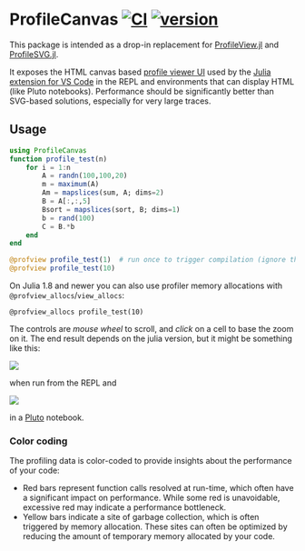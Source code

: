# ProfileCanvas [![CI](https://github.com/pfitzseb/ProfileCanvas.jl/actions/workflows/CI.yml/badge.svg)](https://github.com/pfitzseb/ProfileCanvas.jl/actions/workflows/CI.yml) [![version](https://juliahub.com/docs/ProfileCanvas/version.svg)](https://juliahub.com/ui/Packages/ProfileCanvas/T2dXl)

This package is intended as a drop-in replacement for [ProfileView.jl](https://github.com/timholy/ProfileView.jl) and [ProfileSVG.jl](https://github.com/kimikage/ProfileSVG.jl).

It exposes the HTML canvas based [profile viewer UI](https://github.com/pfitzseb/jl-profile.js) used by the [Julia extension for VS Code](https://www.julia-vscode.org/docs/stable/userguide/profiler/) in the REPL and environments that can display HTML (like Pluto notebooks). Performance should be significantly better than SVG-based solutions, especially for very large traces.

## Usage

```julia
using ProfileCanvas
function profile_test(n)
    for i = 1:n
        A = randn(100,100,20)
        m = maximum(A)
        Am = mapslices(sum, A; dims=2)
        B = A[:,:,5]
        Bsort = mapslices(sort, B; dims=1)
        b = rand(100)
        C = B.*b
    end
end

@profview profile_test(1)  # run once to trigger compilation (ignore this one)
@profview profile_test(10)
```

On Julia 1.8 and newer you can also use profiler memory allocations with `@profview_allocs`/`view_allocs`:

```
@profview_allocs profile_test(10)
```

The controls are _mouse wheel_ to scroll, and _click_ on a cell to base the zoom on it.
The end result depends on the julia version, but it might be something like this:

![](assets/flamegraph.png)

when run from the REPL and

![](assets/flamegraph-pluto.png)

in a [Pluto](https://github.com/fonsp/Pluto.jl) notebook.

### Color coding

The profiling data is color-coded to provide insights about the performance of your code:
- Red bars represent function calls resolved at run-time, which often have a significant impact on performance. While some red is unavoidable, excessive red may indicate a performance bottleneck.
- Yellow bars indicate a site of garbage collection, which is often triggered by memory allocation. These sites can often be optimized by reducing the amount of temporary memory allocated by your code.
